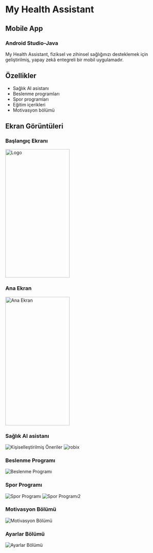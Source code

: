 # My Health Assistant
## Mobile App 
### Android Studio-Java 

My Health Assistant, fiziksel ve zihinsel sağlığınızı desteklemek için geliştirilmiş, yapay zekâ entegreli bir mobil uygulamadır.

## Özellikler

- Sağlık AI asistanı
- Beslenme programları
- Spor programları
- Eğitim içerikleri
- Motivasyon bölümü

## Ekran Görüntüleri

### Başlangıç Ekranı
<img src="images/logo.png" alt="Logo" width="200" height="400">

### Ana Ekran
<img src="images/anasayfa.png" alt="Ana Ekran" width="200" height="400">

### Sağlık AI asistanı
![Kişiselleştirilmiş Öneriler](images/robix.png)
![robix](images/robixyazi.png)

### Beslenme Programı
![Beslenme Programı](images/beslenme.png)

### Spor Programı
![Spor Programı](images/sporprogramlari.png)
![Spor Programı2](images/sporhareketleri.png)

### Motivasyon Bölümü
![Motivasyon Bölümü](images/motivasyonsayfasi.png)

### Ayarlar Bölümü
![Ayarlar Bölümü](images/ayarlar.png)
